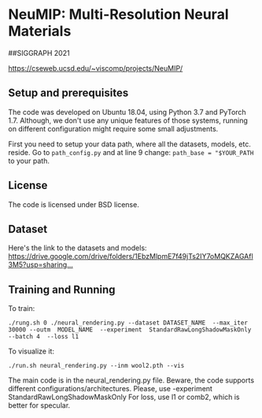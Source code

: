 # NeuMIP: Multi-Resolution Neural Materials
##SIGGRAPH 2021



https://cseweb.ucsd.edu/~viscomp/projects/NeuMIP/

## Setup and prerequisites 

The code was developed on Ubuntu 18.04, using Python 3.7 and PyTorch 1.7.
Although, we don't use any unique features of those systems, running on different configuration might require some small adjustments.

First you need to setup your data path, where all the datasets, models, etc. reside. Go to `path_config.py` and at line 9 change:
```path_base = "$YOUR_PATH``` to your path. 

## License
The code is licensed under BSD license. 


## Dataset
Here's the link to the datasets and models:
https://drive.google.com/drive/folders/1EbzMlpmE7f49jTs2IY7oMQKZAGAfl3M5?usp=sharing…

## Training and Running

To train:
```
./rung.sh 0 ./neural_rendering.py --dataset DATASET_NAME  --max_iter 30000 --outm  MODEL_NAME  --experiment  StandardRawLongShadowMaskOnly  --batch 4  --loss l1
 ```

 To visualize it:
```
./run.sh neural_rendering.py --inm wool2.pth --vis 
```




The main code is in the neural_rendering.py file. Beware, the code supports different configurations/architectures. Please, use  -experiment  StandardRawLongShadowMaskOnly 
For loss, use l1 or comb2, which is better for specular.